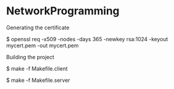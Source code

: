 # NetworkProgramming


Generating the certificate

$ openssl req -x509 -nodes -days 365 -newkey rsa:1024 -keyout mycert.pem -out mycert.pem


Building the project

$ make -f Makefile.client

$ make -f Makefile.server
